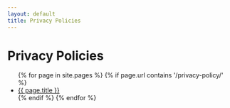```yaml
---
layout: default
title: Privacy Policies
---
```


# Privacy Policies

<ul>
  {% for page in site.pages %}
    {% if page.url contains '/privacy-policy/' %}
      <li><a href="{{ page.url }}">{{ page.title }}</a></li>
    {% endif %}
  {% endfor %}
</ul>